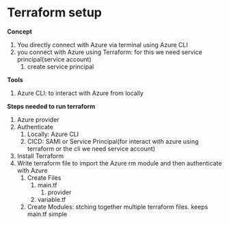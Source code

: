 # Terraform setup 

**Concept** 
1. You directly connect with Azure via terminal using Azure CLI
2. you connect with Azure using Terraform: for this we need service principal(service account)
    1. create service principal 

**Tools**
1. Azure CLI: to interact with Azure from locally 

**Steps needed to run terraform**
1. Azure provider 
2. Authenticate  
    1. Locally: Azure CLI 
    2. CICD: SAMI or Service Principal(for interact with azure using terraform or the cli we need service account) 
3. Install Terraform 
4. Write terraform file to import the Azure rm module and then authenticate with Azure 
    1. Create Files
        1. main.tf
            1. provider 
        2. variable.tf
    2. Create Modules: stching together multiple terraform files. keeps main.tf simple



